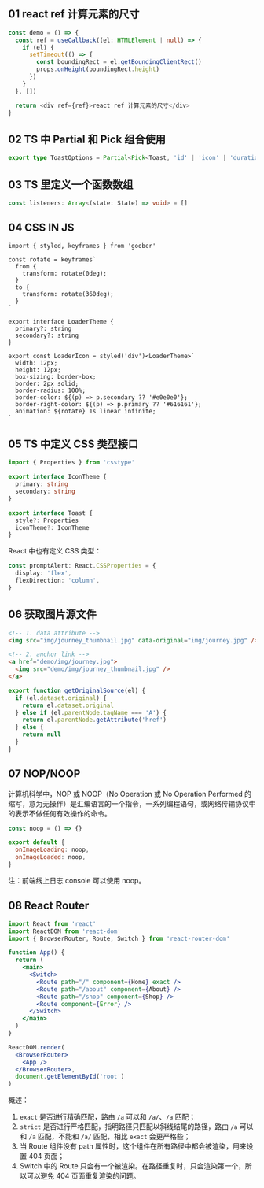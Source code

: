 ## 01 react ref 计算元素的尺寸

```ts
const demo = () => {
  const ref = useCallback((el: HTMLElement | null) => {
    if (el) {
      setTimeout(() => {
        const boundingRect = el.getBoundingClientRect()
        props.onHeight(boundingRect.height)
      })
    }
  }, [])

  return <div ref={ref}>react ref 计算元素的尺寸</div>
}
```

## 02 TS 中 Partial 和 Pick 组合使用

```ts
export type ToastOptions = Partial<Pick<Toast, 'id' | 'icon' | 'duration' | 'role' | 'className' | 'style'>>
```

## 03 TS 里定义一个函数数组

```ts
const listeners: Array<(state: State) => void> = []
```

## 04 CSS IN JS

```tsx
import { styled, keyframes } from 'goober'

const rotate = keyframes`
  from {
    transform: rotate(0deg);
  }
  to {
    transform: rotate(360deg);
  }
`

export interface LoaderTheme {
  primary?: string
  secondary?: string
}

export const LoaderIcon = styled('div')<LoaderTheme>`
  width: 12px;
  height: 12px;
  box-sizing: border-box;
  border: 2px solid;
  border-radius: 100%;
  border-color: ${(p) => p.secondary ?? '#e0e0e0'};
  border-right-color: ${(p) => p.primary ?? '#616161'};
  animation: ${rotate} 1s linear infinite;
`
```

## 05 TS 中定义 CSS 类型接口

```ts
import { Properties } from 'csstype'

export interface IconTheme {
  primary: string
  secondary: string
}

export interface Toast {
  style?: Properties
  iconTheme?: IconTheme
}
```

React 中也有定义 CSS 类型：

```ts
const promptAlert: React.CSSProperties = {
  display: 'flex',
  flexDirection: 'column',
}
```

## 06 获取图片源文件

```html
<!-- 1. data attribute -->
<img src="img/journey_thumbnail.jpg" data-original="img/journey.jpg" />

<!-- 2. anchor link -->
<a href="demo/img/journey.jpg">
  <img src="demo/img/journey_thumbnail.jpg" />
</a>
```

```js
export function getOriginalSource(el) {
  if (el.dataset.original) {
    return el.dataset.original
  } else if (el.parentNode.tagName === 'A') {
    return el.parentNode.getAttribute('href')
  } else {
    return null
  }
}
```

## 07 NOP/NOOP

计算机科学中，NOP 或 NOOP（No Operation 或 No Operation Performed 的缩写，意为无操作）是汇编语言的一个指令，一系列编程语句，或网络传输协议中的表示不做任何有效操作的命令。

```js
const noop = () => {}

export default {
  onImageLoading: noop,
  onImageLoaded: noop,
}
```

注：前端线上日志 console 可以使用 noop。

## 08 React Router

```jsx
import React from 'react'
import ReactDOM from 'react-dom'
import { BrowserRouter, Route, Switch } from 'react-router-dom'

function App() {
  return (
    <main>
      <Switch>
        <Route path="/" component={Home} exact />
        <Route path="/about" component={About} />
        <Route path="/shop" component={Shop} />
        <Route component={Error} />
      </Switch>
    </main>
  )
}

ReactDOM.render(
  <BrowserRouter>
    <App />
  </BrowserRouter>,
  document.getElementById('root')
)
```

概述：

1. `exact` 是否进行精确匹配，路由 `/a` 可以和 `/a/`、`/a` 匹配；
2. `strict` 是否进行严格匹配，指明路径只匹配以斜线结尾的路径，路由 `/a` 可以和 `/a` 匹配，不能和 `/a/` 匹配，相比 `exact` 会更严格些；
3. 当 Route 组件没有 path 属性时，这个组件在所有路径中都会被渲染，用来设置 404 页面；
4. Switch 中的 Route 只会有一个被渲染。在路径重复时，只会渲染第一个，所以可以避免 404 页面重复渲染的问题。
